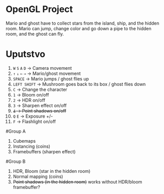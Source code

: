 # OpenGL Project
Mario and ghost have to collect stars from the island, ship, and the hidden room. Mario can jump, change color and go down a pipe to the hidden room, and the ghost can fly.

# Uputstvo
1. `W` `S` `A` `D` -> Camera movement
2. `↑` `↓` `←` `→` -> Mario/ghost movement
3. `SPACE` -> Mario jumps / ghost flies up
4. `LEFT SHIFT` -> Mushroom goes back to its box / ghost flies down
5. `C` -> Change the character
6. `1` -> Bloom on/off
7. `2` -> HDR on/off
8. `3` -> Sharpen effect on/off
9. ~~`4` -> Point shadows on/off~~
10. `Q` `E` -> Exposure +/-
11. `F` -> Flashlight on/off

#Group A
1. Cubemaps
2. Instancing (coins)
3. Framebuffers (sharpen effect)

#Group B
1. HDR, Bloom (star in the hidden room)
2. Normal mapping (coins)
3. ~~Point shadows (in the hidden room)~~ works without HDR/bloom framebuffer?

